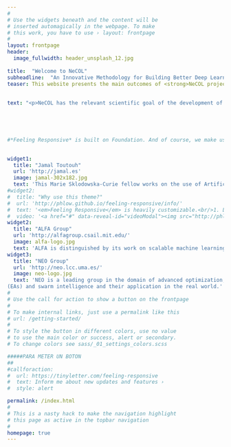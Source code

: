 ```yaml
---
#
# Use the widgets beneath and the content will be
# inserted automagically in the webpage. To make
# this work, you have to use › layout: frontpage
#
layout: frontpage
header:
  image_fullwidth: header_unsplash_12.jpg
  
title:  "Welcome to NeCOL"
subheadline:  "An Innovative Methodology for Building Better Deep Learning Tools for Real Word Applications"
teaser: This website presents the main outcomes of <strong>NeCOL project</strong> under the <strong>Marie Sklodowska-Curie grant No 799078</strong>.</br><img src="https://jamaltoutouh.github.io/images/h2020.jpg"/> 
 
 
text: "<p>NeCOL has the relevant scientific goal of the development of efficient deep learning (DL) based on the use of co-evolutionary algorithms (CEAs) for real world applications. Hence the name of the project, <strong>Neural CO-evoltionary Learning</strong> or <strong>NeCOL</strong>. We want to tackle applications of importance in present societies, such as cybersecurity and Smart Cities (SC).</p><p>This project is funded by European Union’s Horizon 2020 research and innovation programme under the Marie Skłodowska-Curie Individual Fellowship grant agreement No 799078. NeCOL involves <strong>Jamal Toutouh, PhD.</strong> as the Marie Sklodowska-Curie fellow and main researcher and two research groups: <strong>NEO</strong> (Networking and Emerging Optimization) at the University of Malaga (UMA) in Europe (Spain) and <strong>ALFA</strong> (Anyscale Learning For All) at the Massachusetts Institute of Technology (MIT) in USA. </p>"

 



#*Feeling Responsive* is built on Foundation. And of course, we make use of the wonderful grid system and so can you. Find out more about [constructing  beautiful layouts][1] in the foundation documentation.

  
widget1:
  title: "Jamal Toutouh"
  url: 'http://jamal.es'
  image: jamal-302x182.jpg
  text: 'This Marie Sklodowska-Curie fellow works on the use of Artificial Intelligence to improve the life of EU citizens, without leaving the vulnerable population behind.'
#widget2:
#  title: "Why use this theme?"
#  url: 'http://phlow.github.io/feeling-responsive/info/'
#  text: '<em>Feeling Responsive</em> is heavily customizable.<br/>1. Language-Support :)<br/>2. Optimized for speed and it&#39;s responsive.<br/>3. Built on <a href="http://foundation.zurb.com/">Foundation Framework</a>.<br/>4. Seven different Headers.<br/>5. Customizable navigation, footer,...'
#  video: '<a href="#" data-reveal-id="videoModal"><img src="http://phlow.github.io/feeling-responsive/images/start-video-feeling-responsive-302x182.jpg" width="302" height="182" alt=""/></a>'
widget2:
  title: "ALFA Group"
  url: 'http://alfagroup.csail.mit.edu/'
  image: alfa-logo.jpg
  text: 'ALFA is distinguished by its work on scalable machine learning (ML) and data science frameworks for large-scale knowledge mining, prediction, analytics, and optimization.'
widget3:
  title: "NEO Group"
  url: 'http://neo.lcc.uma.es/'
  image: neo-logo.jpg
  text: 'NEO is a leading group in the domain of advanced optimization, principally using evolutionary algorithms
(EAs) and swarm intelligence and their application in the real world.'
#
# Use the call for action to show a button on the frontpage
#
# To make internal links, just use a permalink like this
# url: /getting-started/
#
# To style the button in different colors, use no value
# to use the main color or success, alert or secondary.
# To change colors see sass/_01_settings_colors.scss

#####PARA METER UN BOTON
##
#callforaction:
#  url: https://tinyletter.com/feeling-responsive
#  text: Inform me about new updates and features ›
#  style: alert

permalink: /index.html
#
# This is a nasty hack to make the navigation highlight
# this page as active in the topbar navigation
#
homepage: true
---
```

<!--
#<div id="videoModal" class="reveal-modal large" data-reveal="">
#  <div class="flex-video widescreen vimeo" style="display: block;">
#    <iframe width="1280" height="720" src="https://www.youtube.com/embed/3b5zCFSmVvU" frameborder="0" allowfullscreen></iframe>
#  </div>
#  <a class="close-reveal-modal">&#215;</a>
#</div>
-->

